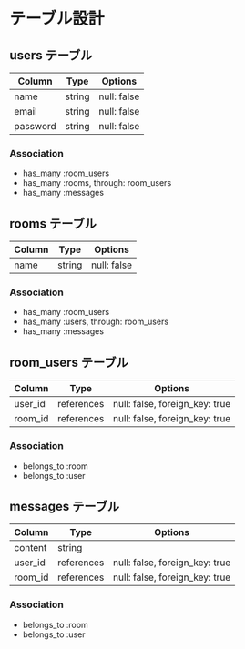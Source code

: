 # テーブル設計

## users テーブル  

| Column   | Type   | Options     |    
| -------- | ------ | ----------- |        
| name     | string | null: false |              
| email    | string | null: false |        
| password | string | null: false |                
    
### Association    
- has_many :room_users          
- has_many :rooms, through: room_users      
- has_many :messages  
  
## rooms テーブル

| Column | Type   | Options     |
| ------ | ------ | ----------- |
| name  | string | null: false |

### Association
- has_many :room_users
- has_many :users, through: room_users
- has_many :messages

## room_users テーブル

| Column  | Type    | Options                        |
| ------- | ------- | ------------------------------ |
| user_id | references | null: false, foreign_key: true |
| room_id | references | null: false, foreign_key: true |

### Association

- belongs_to :room
- belongs_to :user
  
## messages テーブル

| Column  | Type    | Options                        |
| ------- |  ------- | ------------------------------ |
| content    | string  |
| user_id | references | null: false, foreign_key: true |
| room_id | references | null: false, foreign_key: true |

### Association

- belongs_to :room
- belongs_to :user

